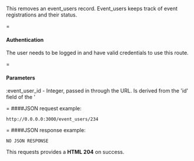This removes an event_users record. Event_users keeps track of event registrations and their status.

=
#### Authentication

The user needs to be logged in and have valid credentials to use this route.

=
#### Parameters

:event_user_id - Integer, passed in through the URL. Is derived from the 'id' field of the '

=
####JSON request example:
```
http://0.0.0.0:3000/event_users/234
```

=
####JSON response example:

```
NO JSON RESPONSE
```

This requests provides a <strong>HTML 204</strong> on success.